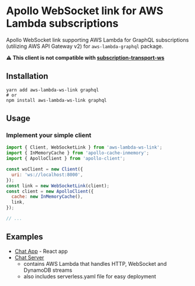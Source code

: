 # Apollo WebSocket link for AWS Lambda subscriptions

Apollo WebSocket link supporting AWS Lambda for GraphQL subscriptions (utilizing AWS API Gateway v2) for `aws-lambda-graphql` package.

**⚠️ This client is not compatible with [subscription-transport-ws](https://github.com/apollographql/subscriptions-transport-ws)**

## Installation

```console
yarn add aws-lambda-ws-link graphql
# or
npm install aws-lambda-ws-link graphql
```

## Usage

### Implement your simple client

```js
import { Client, WebSocketLink } from 'aws-lambda-ws-link';
import { InMemoryCache } from 'apollo-cache-inmemory';
import { ApolloClient } from 'apollo-client';

const wsClient = new Client({
  uri: 'ws://localhost:8000',
});
const link = new WebSocketLink(client);
const client = new ApolloClient({
  cache: new InMemoryCache(),
  link,
});

// ...
```

## Examples

- [Chat App](https://github.com/michalkvasnicak/aws-lambda-graphql/tree/master/packages/chat-example-app) - React app
- [Chat Server](https://github.com/michalkvasnicak/aws-lambda-graphql/tree/master/packages/chat-example-server)
  - contains AWS Lambda that handles HTTP, WebSocket and DynamoDB streams
  - also includes serverless.yaml file for easy deployment
